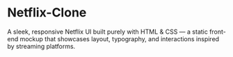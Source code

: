 # Netflix-Clone
A sleek, responsive Netflix UI built purely with HTML &amp; CSS — a static front-end mockup that showcases layout, typography, and interactions inspired by streaming platforms.
